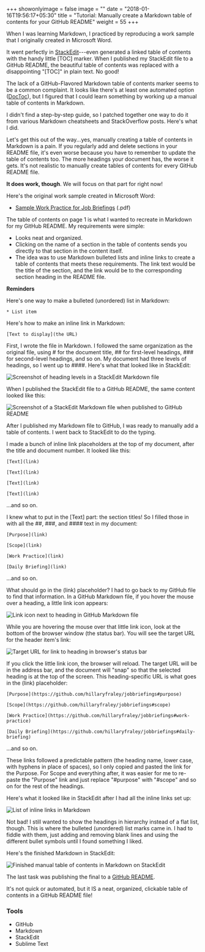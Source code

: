 +++
showonlyimage = false
image = ""
date = "2018-01-16T19:56:17+05:30"
title = "Tutorial: Manually create a Markdown table of contents for your GitHub README"
weight = 55
+++

When I was learning Markdown, I practiced by reproducing a work sample that I originally created in Microsoft Word.

<!--more-->

It went perfectly in [StackEdit](https://stackedit.io)---even generated a linked table of contents with the handy little [TOC] marker. When I published my StackEdit file to a GitHub README, the beautiful table of contents was replaced with a disappointing "[TOC]" in plain text. No good!

The lack of a GitHub-Flavored Markdown table of contents marker seems to be a common complaint. It looks like there's at least one automated option ([DocToc](https://github.com/thlorenz/doctoc)), but I figured that I could learn something by working up a manual table of contents in Markdown.

I didn't find a step-by-step guide, so I patched together one way to do it from various Markdown cheatsheets and StackOverflow posts. Here's what I did.

Let's get this out of the way...yes, manually creating a table of contents in Markdown is a pain. If you regularly add and delete sections in your README file, it's even worse because you have to remember to update the table of contents too. The more headings your document has, the worse it gets. It's not realistic to manually create tables of contents for every GitHub README file.

**It does work, though**. We will focus on that part for right now!

Here's the original work sample created in Microsoft Word:

* [Sample Work Practice for Job Briefings](/samples/JobBriefingsWorkPracticeExample.pdf) (.pdf)

The table of contents on page 1 is what I wanted to recreate in Markdown for my GitHub README. My requirements were simple:

* Looks neat and organized.
* Clicking on the name of a section in the table of contents sends you directly to that section in the content itself.
* The idea was to use Markdown bulleted lists and inline links to create a table of contents that meets these requirements. The link text would be the title of the section, and the link would be to the corresponding section heading in the README file.

**Reminders**

Here's one way to make a bulleted (unordered) list in Markdown:

`* List item`

Here's how to make an inline link in Markdown:

`[Text to display](the URL)`

First, I wrote the file in Markdown. I followed the same organization as the original file, using # for the document title, ## for first-level headings, ### for second-level headings, and so on. My document had three levels of headings, so I went up to ####. Here's what that looked like in StackEdit:

![Screenshot of heading levels in a StackEdit Markdown file][1]

When I published the StackEdit file to a GitHub README, the same content looked like this:

![Screenshot of a StackEdit Markdown file when published to GitHub README][2]

After I published my Markdown file to GitHub, I was ready to manually add a table of contents. I went back to StackEdit to do the typing.

I made a bunch of inline link placeholders at the top of my document, after the title and document number. It looked like this:

```
[Text](link)

[Text](link)

[Text](link)

[Text](link)
```

...and so on.

I knew what to put in the [Text] part: the section titles! So I filled those in with all the ##, ###, and #### text in my document:

```
[Purpose](link)

[Scope](link)

[Work Practice](link)

[Daily Briefing](link)
```

...and so on.

What should go in the (link) placeholder? I had to go back to my GitHub file to find that information. In a GitHub Markdown file, if you hover the mouse over a heading, a little link icon appears:

![Link icon next to heading in GitHub Markdown file][3]

While you are hovering the mouse over that little link icon, look at the bottom of the browser window (the status bar). You will see the target URL for the header item's link:

![Target URL for link to heading in browser's status bar][4]

If you click the little link icon, the browser will reload. The target URL will be in the address bar, and the document will "snap" so that the selected heading is at the top of the screen. This heading-specific URL is what goes in the (link) placeholder:

```
[Purpose](https://github.com/hillaryfraley/jobbriefings#purpose)

[Scope](https://github.com/hillaryfraley/jobbriefings#scope)

[Work Practice](https://github.com/hillaryfraley/jobbriefings#work-practice)

[Daily Briefing](https://github.com/hillaryfraley/jobbriefings#daily-briefing)
```

...and so on.

These links followed a predictable pattern (the heading name, lower case, with hyphens in place of spaces), so I only copied and pasted the link for the Purpose. For Scope and everything after, it was easier for me to re-paste the "Purpose" link and just replace "#purpose" with "#scope" and so on for the rest of the headings.

Here's what it looked like in StackEdit after I had all the inline links set up:

![List of inline links in Markdown][5]

Not bad! I still wanted to show the headings in hierarchy instead of a flat list, though. This is where the bulleted (unordered) list marks came in. I had to fiddle with them, just adding and removing blank lines and using the different bullet symbols until I found something I liked.

Here's the finished Markdown in StackEdit:

![Finished manual table of contents in Markdown on StackEdit][6]

The last task was publishing the final to a [GitHub README](https://github.com/hillaryfraley/jobbriefings).

It's not quick or automated, but it IS a neat, organized, clickable table of contents in a GitHub README file!

### Tools

* GitHub
* Markdown
* StackEdit
* Sublime Text

[1]: /img/portfolio/MarkdownTOC1.jpg
[2]: /img/portfolio/MarkdownTOC2.jpg
[3]: /img/portfolio/MarkdownTOC3.jpg
[4]: /img/portfolio/MarkdownTOC4.jpg
[5]: /img/portfolio/MarkdownTOC5.jpg
[6]: /img/portfolio/MarkdownTOC6.jpg

